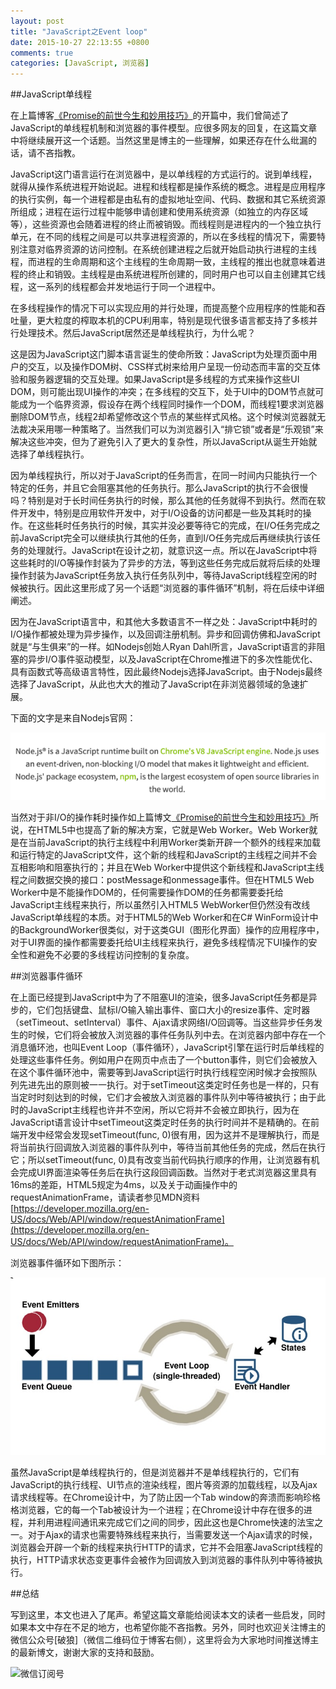 ```yaml
---
layout: post
title: "JavaScript之Event loop"
date: 2015-10-27 22:13:55 +0800
comments: true
categories: [JavaScript, 浏览器]
---
```


##JavaScript单线程

在上篇博客[《Promise的前世今生和妙用技巧》](http://greengerong.com/blog/2015/10/22/promisede-miao-yong/)的开篇中，我们曾简述了JavaScript的单线程机制和浏览器的事件模型。应很多网友的回复，在这篇文章中将继续展开这一个话题。当然这里是博主的一些理解，如果还存在什么纰漏的话，请不吝指教。

JavaScript这门语言运行在浏览器中，是以单线程的方式运行的。说到单线程，就得从操作系统进程开始说起。进程和线程都是操作系统的概念。进程是应用程序的执行实例，每一个进程都是由私有的虚拟地址空间、代码、数据和其它系统资源所组成；进程在运行过程中能够申请创建和使用系统资源（如独立的内存区域等），这些资源也会随着进程的终止而被销毁。而线程则是进程内的一个独立执行单元，在不同的线程之间是可以共享进程资源的，所以在多线程的情况下，需要特别注意对临界资源的访问控制。在系统创建进程之后就开始启动执行进程的主线程，而进程的生命周期和这个主线程的生命周期一致，主线程的推出也就意味着进程的终止和销毁。主线程是由系统进程所创建的，同时用户也可以自主创建其它线程，这一系列的线程都会并发地运行于同一个进程中。

在多线程操作的情况下可以实现应用的并行处理，而提高整个应用程序的性能和吞吐量，更大粒度的榨取本机的CPU利用率，特别是现代很多语言都支持了多核并行处理技术。然后JavaScript居然还是单线程执行，为什么呢？

这是因为JavaScript这门脚本语言诞生的使命所致：JavaScript为处理页面中用户的交互，以及操作DOM树、CSS样式树来给用户呈现一份动态而丰富的交互体验和服务器逻辑的交互处理。如果JavaScript是多线程的方式来操作这些UI DOM，则可能出现UI操作的冲突；在多线程的交互下，处于UI中的DOM节点就可能成为一个临界资源，假设存在两个线程同时操作一个DOM，而线程1要求浏览器删除DOM节点，线程2却希望修改这个节点的某些样式风格。这个时候浏览器就无法裁决采用哪一种策略了。当然我们可以为浏览器引入“排它锁”或者是“乐观锁”来解决这些冲突，但为了避免引入了更大的复杂性，所以JavaScript从诞生开始就选择了单线程执行。

因为单线程执行，所以对于JavaScript的任务而言，在同一时间内只能执行一个特定的任务，并且它会阻塞其他的任务执行。那么JavaScript的执行不会很慢吗？特别是对于长时间任务执行的时候，那么其他的任务就得不到执行。然而在软件开发中，特别是应用软件开发中，对于I/O设备的访问都是一些及其耗时的操作。在这些耗时任务执行的时候，其实并没必要等待它的完成，在I/O任务完成之前JavaScript完全可以继续执行其他的任务，直到I/O任务完成后再继续执行该任务的处理就行。JavaScript在设计之初，就意识这一点。所以在JavaScript中将这些耗时的I/O等操作封装为了异步的方法，等到这些任务完成后就将后续的处理操作封装为JavaScript任务放入执行任务队列中，等待JavaScript线程空闲的时候被执行。因此这里形成了另一个话题“浏览器的事件循环”机制，将在后续中详细阐述。

因为在JavaScript语言中，和其他大多数语言不一样之处：JavaScript中耗时的I/O操作都被处理为异步操作，以及回调注册机制。异步和回调仿佛和JavaScript就是“与生俱来”的一样。如Nodejs创始人Ryan Dahl所言，JavaScript语言的非阻塞的异步I/O事件驱动模型，以及JavaScript在Chrome推进下的多次性能优化、具有函数式等高级语言特性，因此最终Nodejs选择JavaScript。由于Nodejs最终选择了JavaScript，从此也大大的推动了JavaScript在非浏览器领域的急速扩展。

下面的文字是来自Nodejs官网：

![nodejs-javascript-简介](/images/blog_img/nodejs-javascript-简介.png)

当然对于非I/O的操作耗时操作如上篇博文[《Promise的前世今生和妙用技巧》](http://greengerong.com/blog/2015/10/22/promisede-miao-yong/)所说，在HTML5中也提高了新的解决方案，它就是Web Worker。Web Worker就是在当前JavaScript的执行主线程中利用Worker类新开辟一个额外的线程来加载和运行特定的JavaScript文件，这个新的线程和JavaScript的主线程之间并不会互相影响和阻塞执行的；并且在Web Worker中提供这个新线程和JavaScript主线程之间数据交换的接口：postMessage和onmessage事件。但在HTML5 Web Worker中是不能操作DOM的，任何需要操作DOM的任务都需要委托给JavaScript主线程来执行，所以虽然引入HTML5 WebWorker但仍然没有改线JavaScript单线程的本质。对于HTML5的Web Worker和在C# WinForm设计中的BackgroundWorker很类似，对于这类GUI（图形化界面）操作的应用程序中，对于UI界面的操作都需要委托给UI主线程来执行，避免多线程情况下UI操作的安全性和避免不必要的多线程访问控制的复杂度。


##浏览器事件循环

在上面已经提到JavaScript中为了不阻塞UI的渲染，很多JavaScript任务都是异步的，它们包括键盘、鼠标I/O输入输出事件、窗口大小的resize事件、定时器（setTimeout、setInterval）事件、Ajax请求网络I/O回调等。当这些异步任务发生的时候，它们将会被放入浏览器的事件任务队列中去。在浏览器内部中存在一个消息循环池，也叫Event Loop（事件循环），JavaScript引擎在运行时后单线程的处理这些事件任务。例如用户在网页中点击了一个button事件，则它们会被放入在这个事件循环池中，需要等到JavaScript运行时执行线程空闲时候才会按照队列先进先出的原则被一一执行。对于setTimeout这类定时任务也是一样的，只有当定时时刻达到的时候，它们才会被放入浏览器的事件队列中等待被执行；由于此时的JavaScript主线程也许并不空闲，所以它将并不会被立即执行，因为在JavaScript语言设计中setTimeout这类定时任务的执行时间并不是精确的。在前端开发中经常会发现setTimeout(func, 0)很有用，因为这并不是理解执行，而是将当前执行回调放入浏览器的事件队列中，等待当前其他任务的完成，然后在执行它；所以setTimeout(func, 0)具有改变当前代码执行顺序的作用，让浏览器有机会完成UI界面渲染等任务后在执行这段回调函数。当然对于老式浏览器这里具有16ms的差距，HTML5规定为4ms，以及关于动画操作中的requestAnimationFrame，请读者参见MDN资料[https://developer.mozilla.org/en-US/docs/Web/API/window/requestAnimationFrame](https://developer.mozilla.org/en-US/docs/Web/API/window/requestAnimationFrame)。

浏览器事件循环如下图所示：

![浏览器事件模型](/images/blog_img/browser-event-base.png)

虽然JavaScript是单线程执行的，但是浏览器并不是单线程执行的，它们有JavaScript的执行线程、UI节点的渲染线程，图片等资源的加载线程，以及Ajax请求线程等。在Chrome设计中，为了防止因一个Tab window的奔溃而影响珍格格浏览器，它的每一个Tab被设计为一个进程；在Chrome设计中存在很多的进程，并利用进程间通讯来完成它们之间的同步，因此这也是Chrome快速的法宝之一。对于Ajax的请求也需要特殊线程来执行，当需要发送一个Ajax请求的时候，浏览器会开辟一个新的线程来执行HTTP的请求，它并不会阻塞JavaScript线程的执行，HTTP请求状态变更事件会被作为回调放入到浏览器的事件队列中等待被执行。


##总结

写到这里，本文也进入了尾声。希望这篇文章能给阅读本文的读者一些启发，同时如果本文中存在不足的地方，也希望你能不吝指教。另外，同时也欢迎关注博主的微信公众号[破狼]（微信二维码位于博客右侧），这里将会为大家地时间推送博主的最新博文，谢谢大家的支持和鼓励。

![微信订阅号](http://greengerong.com/self/wei-xin-wolf-er-wei-ma.jpg)

